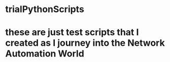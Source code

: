 # trialPythonScripts

# these are just test scripts that I created as I journey into the Network Automation World
